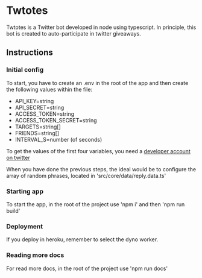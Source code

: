 # Twtotes

Twtotes is a Twitter bot developed in node using typescript. In principle, this bot is created to auto-participate in twitter giveaways.

## Instructions

### Initial config

To start, you have to create an .env in the root of the app and then create the following values ​​within the file:

- API_KEY=string
- API_SECRET=string
- ACCESS_TOKEN=string
- ACCESS_TOKEN_SECRET=string
- TARGETS=string[]
- FRIENDS=string[]
- INTERVAL_S=number (of seconds)

To get the values ​​of the first four variables, you need a [developer account on twitter](https://developer.twitter.com/en)

When you have done the previous steps, the ideal would be to configure the array of random phrases, located in 'src/core/data/reply.data.ts'

### Starting app

To start the app, in the root of the project use 'npm i' and then 'npm run build'

### Deployment

If you deploy in heroku, remember to select the dyno worker.

### Reading more docs

For read more docs, in the root of the project use 'npm run docs'
